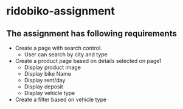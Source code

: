 # ridobiko-assignment

## The assignment has following requirements

* Create a page with search control.
  * User can search by city and type
* Create a product page based on details selected on page1
  * Display product image
  * Display bike Name
  * Display rent/day
  * Display deposit
  * Display vehicle type
* Create a filter based on vehicle type

